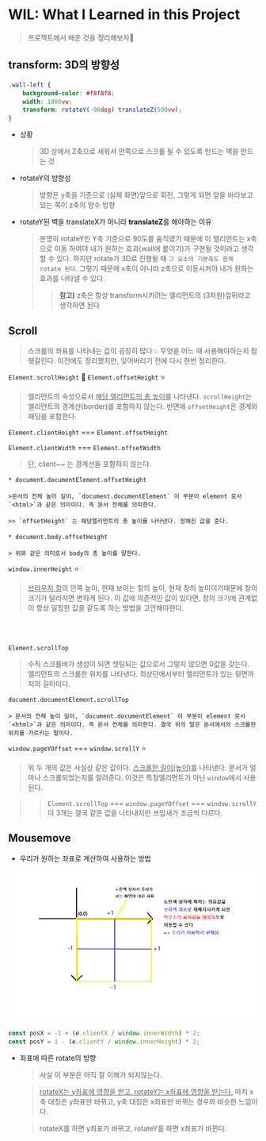 # WIL: What I Learned in this Project

> 프로젝트에서 배운 것을 정리해보자🚀

## transform: 3D의 방향성

```CSS
.wall-left {
    background-color: #f8f8f8;
    width: 1000vw;
    transform: rotateY(-90deg) translateZ(500vw);
}
```

-   상황

    > 3D 상에서 Z축으로 세워서 안쪽으로 스크롤 될 수 있도록 만드는 벽을 만드는 것

-   rotateY의 방향성

    > 방향은 y축을 기준으로 (실제 화면)앞으로 회전, 그렇게 되면 앞을 바라보고 있는 쪽이 z축의 양수 방향

-   rotateY된 벽을 translateX가 아니라 **translateZ**를 해야하는 이유
    > 분명히 rotateY인 Y축 기준으로 90도를 움직였기 때문에 이 엘리먼트는 x축으로 이동
    > 하여야 내가 원하는 효과(wall에 붙이기)가 구현될 것이라고 생각할 수 있다.
    > 하지만 rotate가 3D로 진행될 때 `그 요소의 기본축도 함께 rotate 된다`. 그렇기 때문에
    > x축이 아니라 z축으로 이동시켜야 내가 원하는 효과를 나타낼 수 있다.
    >
    > > **참고)** z축은 항상 transform시키려는 엘리먼트의 (3차원)앞뒤라고 생각하면 된다

## Scroll

> 스크롤의 좌표를 나타내는 값이 굉장히 많다💥 무엇을 어느 때 사용해야하는지 참 헷갈린다. 이전에도 정리했지만, 잊어버리기 전에 다시 한번 정리한다.

`Element.scrollHeight` 🎈 `Element.offsetHeight` ⭐

> 엘리먼트의 속성으로서 <u>해당 엘리먼트의 총 높이</u>를 나타낸다. `scrollHeight`는 엘리먼트의 경계선(border)를 포함하지 않는다. 반면에 `offsetHeight`은 경계와 패딩을 포함한다.

`Element.clientHeight` === `Element.offsetHeight`

`Element.clientWidth` === `Element.offsetWidth`

> 단, client~~ 는 경계선을 포함하지 않는다.

```
* document.documentElement.offsetHeight

>문서의 전체 높이 길이, `document.documentElement` 이 부분이 element 로서 `<html>`과 같은 의미이다. 즉 문서 전체를 의미한다.

>> `offsetHeight` 는 해당엘리먼트의 총 높이를 나타낸다. 정해진 값을 준다.

* document.body.offsetHeight

> 위와 같은 의미로서 body의 총 높이를 말한다.
```

`window.innerHeight` ⭐

> <u>브라우저 창</u>의 안쪽 높이, 현재 보이는 창의 높이, 현재 창의 높이이기때문에 창의 크기가 달라지면 변하게 된다. 이 값에 의존적인 값이 있다면, 창의 크기에 관계없이 항상 일정한 값을 같도록 하는 방법을 고안해야한다.

<br/>
<br/>

`Element.scrollTop`

> 수직 스크롤바가 생성이 되면 셋팅되는 값으로서 그렇지 않으면 0값을 갖는다. 엘리먼트의 스크롤한 위치를 나타낸다. 최상단에서부터 엘리먼트가 있는 윗면까지의 길이이다.

```
document.documentElement.scrollTop

> 문서의 전체 높이 길이, `document.documentElement` 이 부분이 element 로서 `<html>`과 같은 의미이다. 즉 문서 전체를 의미한다. 결국 위의 말은 문서에서의 스크롤한 위치를 가르키는 말이다.
```

`window.pageYOffset` === `window.scrollY` ⭐

> 위 두 개의 값은 사실상 같은 값이다. <u>스크롤한 길이(높이)</u>를 나타낸다. 문서가 얼마나 스크롤되었는지를 알려준다. 이것은 특정엘리먼트가 아닌 `window`에서 사용된다.

> > `Element.scrollTop` === `window.pageYOffset` === `window.scrollY` 이 3개는 결국 같은 값을 나타내지만 쓰임새가 조금씩 다르다.

## Mousemove

-   우리가 원하는 좌표로 계산하여 사용하는 방법

![location](./image/location.png)

```javascript
const posX = -1 + (e.clientX / window.innerWidth) * 2;
const posY = 1 - (e.clientY / window.innerHeight) * 2;
```

-   좌표에 따른 rotate의 방향

    > 사실 이 부분은 아직 잘 이해가 되지않는다.

    > <u>rotateX는 y좌표에 영향을 받고, rotateY는 x좌표에 영향을 받는다.</u> 마치 x축 대칭은 y좌표만 바뀌고, y축 대칭은 x좌표만 바뀌는 경우와 비슷한 느낌이다.

    > rotateX를 하면 y좌표가 바뀌고, rotateY를 하면 x좌표가 바뀐다.
